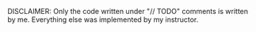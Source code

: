 DISCLAIMER:
Only the code written under "// TODO" comments is written by me. Everything else was implemented by my instructor.
